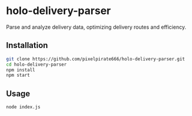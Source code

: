 # holo-delivery-parser

Parse and analyze delivery data, optimizing delivery routes and efficiency.

## Installation

```bash
git clone https://github.com/pixelpirate666/holo-delivery-parser.git
cd holo-delivery-parser
npm install
npm start
```

## Usage
```bash
node index.js
```
